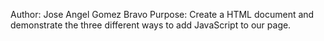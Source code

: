 Author: Jose Angel Gomez Bravo
Purpose: Create a HTML document and demonstrate the three different ways to add JavaScript to our page. 